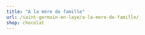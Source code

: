 ```yaml
---
title: "A la mère de famille"
url: /saint-germain-en-laye/a-la-mere-de-famille/
shop: chocolat
---
```


